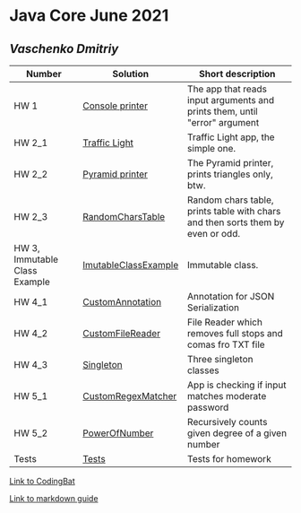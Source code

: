 # Java Core June 2021

## *Vaschenko Dmitriy*

| Number | Solution  | Short description
| --- | --- | --- |
| HW 1 | [Console printer](https://github.com/NikolaevArtem/Java_Core_June_2021/blob/feature/DmitriyVaschenko/src/main/java/homework_1/ConsolePrinter.java) | The app that reads input arguments and prints them, until "error" argument |
| HW 2_1 | [Traffic Light](https://github.com/NikolaevArtem/Java_Core_June_2021/tree/feature/DmitriyVaschenko/src/main/java/homework_2/traffic_light) | Traffic Light app, the simple one. |
| HW 2_2 | [Pyramid printer](https://github.com/NikolaevArtem/Java_Core_June_2021/tree/feature/DmitriyVaschenko/src/main/java/homework_2/pyramid_printer) | The Pyramid printer, prints triangles only, btw. |
| HW 2_3| [RandomCharsTable](https://github.com/NikolaevArtem/Java_Core_June_2021/tree/feature/DmitriyVaschenko/src/main/java/homework_2/random_chars_table) | Random chars table, prints table with chars and then sorts them by even or odd.
| HW 3, Immutable Class Example| [ImutableClassExample](https://github.com/NikolaevArtem/Java_Core_June_2021/tree/feature/DmitriyVaschenko/src/main/java/homework_3) | Immutable class.
| HW 4_1| [CustomAnnotation](https://github.com/NikolaevArtem/Java_Core_June_2021/tree/feature/DmitriyVaschenko/src/main/java/homework_4/custom_annotation)| Annotation for JSON Serialization 
| HW 4_2| [CustomFileReader](https://github.com/NikolaevArtem/Java_Core_June_2021/tree/feature/DmitriyVaschenko/src/main/java/homework_4/custom_file_reader) | File Reader which removes full stops and comas fro TXT file 
| HW 4_3| [Singleton](https://github.com/NikolaevArtem/Java_Core_June_2021/tree/feature/DmitriyVaschenko/src/main/java/homework_4/singleton)| Three singleton classes
| HW 5_1| [CustomRegexMatcher](https://github.com/NikolaevArtem/Java_Core_June_2021/tree/feature/DmitriyVaschenko/src/main/java/homework_5/custom_regex_matcher)| App is checking if input matches moderate password
| HW 5_2| [PowerOfNumber](https://github.com/NikolaevArtem/Java_Core_June_2021/tree/feature/DmitriyVaschenko/src/main/java/homework_5/power_of_number)|Recursively counts given degree of a given number 
| Tests|[Tests](https://github.com/NikolaevArtem/Java_Core_June_2021/tree/feature/DmitriyVaschenko/src/test/java/homework) | Tests for homework

[Link to CodingBat](https://codingbat.com/done?user=dvaschenko33@gmail.com&tag=4651459890)

[Link to markdown guide](https://github.com/adam-p/markdown-here/wiki/Markdown-Cheatsheet)
